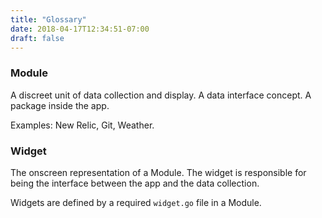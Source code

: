 ```yaml
---
title: "Glossary"
date: 2018-04-17T12:34:51-07:00
draft: false
---
```


### Module
A discreet unit of data collection and display. A data interface
concept. A package inside the app.

Examples: New Relic, Git, Weather.

### Widget
The onscreen representation of a Module. The widget is responsible for
being the interface between the app and the data collection.

Widgets are defined by a required `widget.go` file in a Module.
